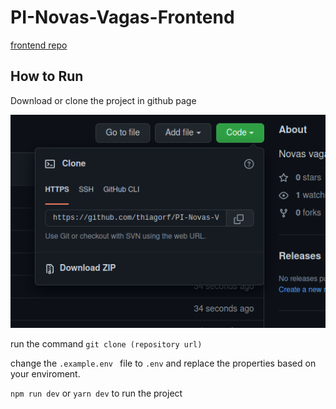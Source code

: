 # PI-Novas-Vagas-Frontend

[frontend repo](https://github.com/thiagorf/PI-Novas-Vagas-Frontend)

## How to Run

Download or clone the project in github page

![How to download the project](clone-image.png)

run the command ```git clone (repository url)```

change the ```.example.env ``` file to ```.env``` and replace the properties based on your enviroment.

```npm run dev``` or ```yarn dev``` to run the project

